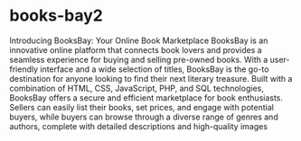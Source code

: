 # books-bay2
Introducing BooksBay: Your Online Book Marketplace
BooksBay is an innovative online platform that connects book lovers and provides a seamless experience for buying and selling pre-owned books. With a user-friendly interface and a wide selection of titles, BooksBay is the go-to destination for anyone looking to find their next literary treasure.
Built with a combination of HTML, CSS, JavaScript, PHP, and SQL technologies, BooksBay offers a secure and efficient marketplace for book enthusiasts. Sellers can easily list their books, set prices, and engage with potential buyers, while buyers can browse through a diverse range of genres and authors, complete with detailed descriptions and high-quality images


